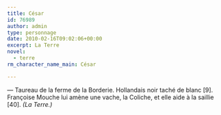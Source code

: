 ```yaml
---
title: César
id: 76989
author: admin
type: personnage
date: 2010-02-16T09:02:06+00:00
excerpt: La Terre
novel:
  - terre
rm_character_name_main: César

---
```

— Taureau de la ferme de la Borderie. Hollandais noir taché de blanc [9]. Françoise Mouche lui amène une vache, la Coliche, et elle aide à la saillie [40]. _(La Terre.)_